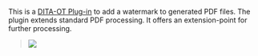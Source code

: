This is a [DITA-OT Plug-in](https://www.dita-ot.org/plugins) to add a watermark to generated PDF files. The plugin
extends standard PDF processing. It offers an extension-point for further processing.

> ![](https://jason-fox.github.io/fox.jason.watermark/watermark-pdf.png)
